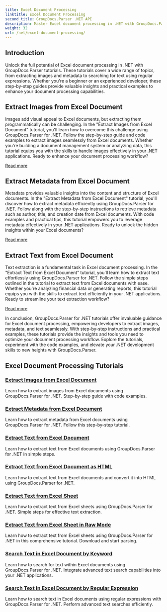 ```yaml
---
title: Excel Document Processing
linktitle: Excel Document Processing
second_title: GroupDocs.Parser .NET API
description: Master Excel document processing in .NET with GroupDocs.Parser. Learn to extract images, metadata, and text efficiently with step-by-step guides.
weight: 32
url: /net/excel-document-processing/
---
```

## Introduction

Unlock the full potential of Excel document processing in .NET with GroupDocs.Parser tutorials. These tutorials cover a wide range of topics, from extracting images and metadata to searching for text using regular expressions. Whether you're a beginner or an experienced developer, these step-by-step guides provide valuable insights and practical examples to enhance your document processing capabilities.

## Extract Images from Excel Document

Images add visual appeal to Excel documents, but extracting them programmatically can be challenging. In the "Extract Images from Excel Document" tutorial, you'll learn how to overcome this challenge using GroupDocs.Parser for .NET. Follow the step-by-step guide and code examples to extract images seamlessly from Excel documents. Whether you're building a document management system or analyzing data, this tutorial equips you with the skills to handle images effectively in your .NET applications. Ready to enhance your document processing workflow?

[Read more](./extract-images-from-excel-document/)

## Extract Metadata from Excel Document

Metadata provides valuable insights into the content and structure of Excel documents. In the "Extract Metadata from Excel Document" tutorial, you'll discover how to extract metadata efficiently using GroupDocs.Parser for .NET. Follow along with the step-by-step instructions to retrieve metadata such as author, title, and creation date from Excel documents. With code examples and practical tips, this tutorial empowers you to leverage metadata effectively in your .NET applications. Ready to unlock the hidden insights within your Excel documents?

[Read more](./extract-metadata-from-excel-document/)

## Extract Text from Excel Document

Text extraction is a fundamental task in Excel document processing. In the "Extract Text from Excel Document" tutorial, you'll learn how to extract text effortlessly using GroupDocs.Parser for .NET. Follow the simple steps outlined in the tutorial to extract text from Excel documents with ease. Whether you're analyzing financial data or generating reports, this tutorial equips you with the skills to extract text efficiently in your .NET applications. Ready to streamline your text extraction workflow?

[Read more](./extract-text-from-excel-document/)

In conclusion, GroupDocs.Parser for .NET tutorials offer invaluable guidance for Excel document processing, empowering developers to extract images, metadata, and text seamlessly. With step-by-step instructions and practical examples, these tutorials provide the insights and tools you need to optimize your document processing workflow. Explore the tutorials, experiment with the code examples, and elevate your .NET development skills to new heights with GroupDocs.Parser.
## Excel Document Processing Tutorials
### [Extract Images from Excel Document](./extract-images-from-excel-document/)
Learn how to extract images from Excel documents using GroupDocs.Parser for .NET. Step-by-step guide with code examples.
### [Extract Metadata from Excel Document](./extract-metadata-from-excel-document/)
Learn how to extract metadata from Excel documents using GroupDocs.Parser for .NET. Follow this step-by-step tutorial.
### [Extract Text from Excel Document](./extract-text-from-excel-document/)
Learn how to extract text from Excel documents using GroupDocs.Parser for .NET in simple steps.
### [Extract Text from Excel Document as HTML](./extract-text-from-excel-document-as-html/)
Learn how to extract text from Excel documents and convert it into HTML using GroupDocs.Parser for .NET.
### [Extract Text from Excel Sheet](./extract-text-from-excel-sheet/)
Learn how to extract text from Excel sheets using GroupDocs.Parser for .NET. Simple steps for effective text extraction.
### [Extract Text from Excel Sheet in Raw Mode](./extract-text-from-excel-sheet-in-raw-mode/)
Learn how to extract text from Excel sheets using GroupDocs.Parser for .NET in this comprehensive tutorial. Download and start parsing.
### [Search Text in Excel Document by Keyword](./search-text-in-excel-document-by-keyword/)
Learn how to search for text within Excel documents using GroupDocs.Parser for .NET. Integrate advanced text search capabilities into your .NET applications.
### [Search Text in Excel Document by Regular Expression](./search-text-in-excel-document-by-regular-expression/)
Learn how to search text in Excel documents using regular expressions with GroupDocs.Parser for .NET. Perform advanced text searches efficiently.